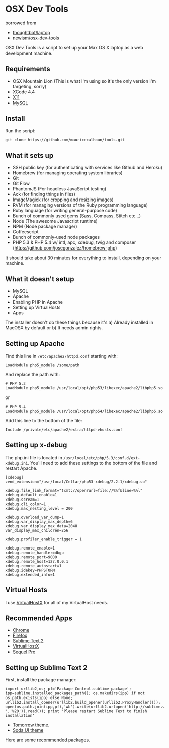 OSX Dev Tools 
=============
borrowed from
* [thoughtbot/laptop](https://github.com/thoughtbot/laptop)
* [newism/osx-dev-tools](https://github.com/newism/osx-dev-tools)

OSX Dev Tools is a script to set up your Max OS X laptop as a web development machine.

Requirements
------------

* OSX Mountain Lion (This is what I'm using so it's the only version I'm targeting, sorry)
* XCode 4.4
* [X11](http://xquartz.macosforge.org/trac/wiki)
* [MySQL](http://www.mysql.com/downloads/mysql/)

Install
-------

Run the script:

    git clone https://github.com/mauricecalhoun/tools.git


What it sets up
---------------

* SSH public key (for authenticating with services like Github and Heroku)
* Homebrew (for managing operating system libraries)
* Git
* Git Flow
* PhantomJS (For headless JavaScript testing)
* Ack (for finding things in files)
* ImageMagick (for cropping and resizing images)
* RVM (for managing versions of the Ruby programming language)
* Ruby language (for writing general-purpose code)
* Bunch of commonly used gems (Sass, Compass, Stitch etc...)
* Node (The awesome Javascript runtime)
* NPM (Node package manager)
* Coffeescript
* Bunch of commonly-used node packages
* PHP 5.3 & PHP 5.4 w/ intl, apc, xdebug, twig and composer (https://github.com/josegonzalez/homebrew-php)

It should take about 30 minutes for everything to install, depending on your machine.

What it doesn't setup
---------------------

* MySQL
* Apache
* Enabling PHP in Apache
* Setting up VirtualHosts
* Apps

The installer doesn't do these things because it's a) Already installed in MacOSX by default or b) It needs admin rights. 

Setting up Apache
-----------------

Find this line in `/etc/apache2/httpd.conf` starting with:

    LoadModule php5_module /some/path

And replace the path with:

    # PHP 5.3
    LoadModule php5_module /usr/local/opt/php53/libexec/apache2/libphp5.so

or

    # PHP 5.4
    LoadModule php5_module /usr/local/opt/php54/libexec/apache2/libphp5.so
    
Add this line to the bottom of the file:

    Include /private/etc/apache2/extra/httpd-vhosts.conf

Setting up x-debug
------------------

The php.ini file is located in `/usr/local/etc/php/5.3/conf.d/ext-xdebug.ini`. You'll need to add these settings to the bottom 
of the file and restart Apache.

```
[xdebug]
zend_extension="/usr/local/Cellar/php53-xdebug/2.2.1/xdebug.so"

xdebug.file_link_format="txmt://open?url=file://%%f&line=%%l"
xdebug.default_enable=1
xdebug.scream=1
xdebug.cli_color=1
xdebug.max_nesting_level = 200

xdebug.overload_var_dump=1
xdebug.var_display_max_depth=6
xdebug.var_display_max_data=2048
var_display_max_children=256

xdebug.profiler_enable_trigger = 1

xdebug.remote_enable=1
xdebug.remote_handler=dbgp
xdebug.remote_port=9000
xdebug.remote_host=127.0.0.1
xdebug.remote_autostart=1
xdebug.idekey=PHPSTORM
xdebug.extended_info=1
```

Virtual Hosts
-------------

I use [VirtualHostX](http://clickontyler.com/virtualhostx/) for all of my VirtualHost needs.

Recommended Apps
----------------

* [Chrome](https://www.google.com/chrome/)
* [Firefox](http://www.mozilla.org/en-US/firefox/new/)
* [Sublime Text 2](http://www.sublimetext.com/)
* [VirtualHostX](http://clickontyler.com/virtualhostx/)
* [Sequel Pro](http://www.sequelpro.com/)

Setting up Sublime Text 2
-------------------------

First, install the package manager:

    import urllib2,os; pf='Package Control.sublime-package'; ipp=sublime.installed_packages_path(); os.makedirs(ipp) if not os.path.exists(ipp) else None; urllib2.install_opener(urllib2.build_opener(urllib2.ProxyHandler())); open(os.path.join(ipp,pf),'wb').write(urllib2.urlopen('http://sublime.wbond.net/'+pf.replace(' ','%20')).read()); print 'Please restart Sublime Text to finish installation'

* [Tomorrow theme](https://github.com/ChrisKempson/Tomorrow-Theme).
* [Soda UI theme](https://github.com/buymeasoda/soda-theme/)

Here are some [recommended packages](http://anthonyshort.me/2012/03/setting-up-sublime-text-2-for-frontend-development).

